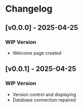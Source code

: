 # Changelog

## [v0.0.0] - 2025-04-25
### WIP Version
- Welcome page created

## [v0.0.1] - 2025-04-25
### WIP Version
- Version control and displaying
- Database connection repaired
